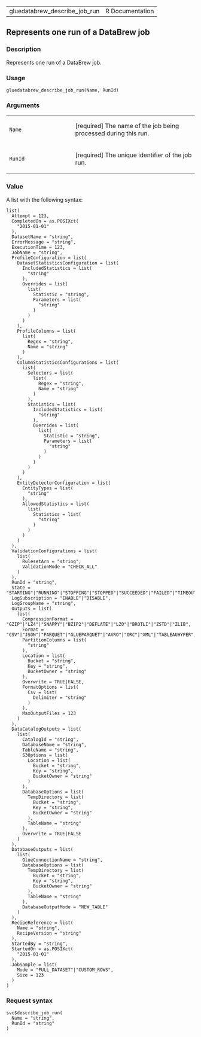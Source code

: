 <table style="width: 100%;">
<tbody>
<tr class="odd">
<td>gluedatabrew_describe_job_run</td>
<td style="text-align: right;">R Documentation</td>
</tr>
</tbody>
</table>

## Represents one run of a DataBrew job

### Description

Represents one run of a DataBrew job.

### Usage

    gluedatabrew_describe_job_run(Name, RunId)

### Arguments

<table>
<colgroup>
<col style="width: 35%" />
<col style="width: 65%" />
</colgroup>
<tbody>
<tr class="odd">
<td><code id="gluedatabrew_describe_job_run_:_Name">Name</code></td>
<td><p>[required] The name of the job being processed during this
run.</p></td>
</tr>
<tr class="even">
<td><code id="gluedatabrew_describe_job_run_:_RunId">RunId</code></td>
<td><p>[required] The unique identifier of the job run.</p></td>
</tr>
</tbody>
</table>

### Value

A list with the following syntax:

    list(
      Attempt = 123,
      CompletedOn = as.POSIXct(
        "2015-01-01"
      ),
      DatasetName = "string",
      ErrorMessage = "string",
      ExecutionTime = 123,
      JobName = "string",
      ProfileConfiguration = list(
        DatasetStatisticsConfiguration = list(
          IncludedStatistics = list(
            "string"
          ),
          Overrides = list(
            list(
              Statistic = "string",
              Parameters = list(
                "string"
              )
            )
          )
        ),
        ProfileColumns = list(
          list(
            Regex = "string",
            Name = "string"
          )
        ),
        ColumnStatisticsConfigurations = list(
          list(
            Selectors = list(
              list(
                Regex = "string",
                Name = "string"
              )
            ),
            Statistics = list(
              IncludedStatistics = list(
                "string"
              ),
              Overrides = list(
                list(
                  Statistic = "string",
                  Parameters = list(
                    "string"
                  )
                )
              )
            )
          )
        ),
        EntityDetectorConfiguration = list(
          EntityTypes = list(
            "string"
          ),
          AllowedStatistics = list(
            list(
              Statistics = list(
                "string"
              )
            )
          )
        )
      ),
      ValidationConfigurations = list(
        list(
          RulesetArn = "string",
          ValidationMode = "CHECK_ALL"
        )
      ),
      RunId = "string",
      State = "STARTING"|"RUNNING"|"STOPPING"|"STOPPED"|"SUCCEEDED"|"FAILED"|"TIMEOUT",
      LogSubscription = "ENABLE"|"DISABLE",
      LogGroupName = "string",
      Outputs = list(
        list(
          CompressionFormat = "GZIP"|"LZ4"|"SNAPPY"|"BZIP2"|"DEFLATE"|"LZO"|"BROTLI"|"ZSTD"|"ZLIB",
          Format = "CSV"|"JSON"|"PARQUET"|"GLUEPARQUET"|"AVRO"|"ORC"|"XML"|"TABLEAUHYPER",
          PartitionColumns = list(
            "string"
          ),
          Location = list(
            Bucket = "string",
            Key = "string",
            BucketOwner = "string"
          ),
          Overwrite = TRUE|FALSE,
          FormatOptions = list(
            Csv = list(
              Delimiter = "string"
            )
          ),
          MaxOutputFiles = 123
        )
      ),
      DataCatalogOutputs = list(
        list(
          CatalogId = "string",
          DatabaseName = "string",
          TableName = "string",
          S3Options = list(
            Location = list(
              Bucket = "string",
              Key = "string",
              BucketOwner = "string"
            )
          ),
          DatabaseOptions = list(
            TempDirectory = list(
              Bucket = "string",
              Key = "string",
              BucketOwner = "string"
            ),
            TableName = "string"
          ),
          Overwrite = TRUE|FALSE
        )
      ),
      DatabaseOutputs = list(
        list(
          GlueConnectionName = "string",
          DatabaseOptions = list(
            TempDirectory = list(
              Bucket = "string",
              Key = "string",
              BucketOwner = "string"
            ),
            TableName = "string"
          ),
          DatabaseOutputMode = "NEW_TABLE"
        )
      ),
      RecipeReference = list(
        Name = "string",
        RecipeVersion = "string"
      ),
      StartedBy = "string",
      StartedOn = as.POSIXct(
        "2015-01-01"
      ),
      JobSample = list(
        Mode = "FULL_DATASET"|"CUSTOM_ROWS",
        Size = 123
      )
    )

### Request syntax

    svc$describe_job_run(
      Name = "string",
      RunId = "string"
    )
